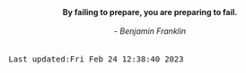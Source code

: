 
<div align="center"><b><span>By failing to prepare, you are preparing to fail.</span></b><br><br><i> - Benjamin Franklin</i></div>
<br><br><kbd>Last updated:Fri Feb 24 12:38:40 2023</kbd>
